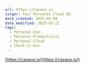 ```yaml
---
url: https://casaos.io
zinger: Your Personal Cloud OS.
date_created: 2025-03-09
date_modified: 2025-03-21
tags:
  - Personal-Use
  - Personal-Productivity
  - Personal-Cloud
  - Check-it-Out
---
```



[https://casaos.io](https://casaos.io/)